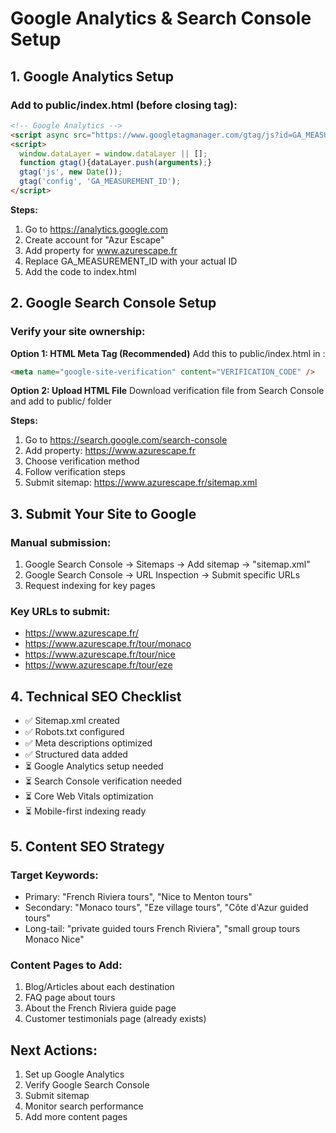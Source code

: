 # Google Analytics & Search Console Setup

## 1. Google Analytics Setup

### Add to public/index.html (before closing </head> tag):

```html
<!-- Google Analytics -->
<script async src="https://www.googletagmanager.com/gtag/js?id=GA_MEASUREMENT_ID"></script>
<script>
  window.dataLayer = window.dataLayer || [];
  function gtag(){dataLayer.push(arguments);}
  gtag('js', new Date());
  gtag('config', 'GA_MEASUREMENT_ID');
</script>
```

**Steps:**
1. Go to https://analytics.google.com
2. Create account for "Azur Escape"
3. Add property for www.azurescape.fr
4. Replace GA_MEASUREMENT_ID with your actual ID
5. Add the code to index.html

## 2. Google Search Console Setup

### Verify your site ownership:

**Option 1: HTML Meta Tag (Recommended)**
Add this to public/index.html in <head>:
```html
<meta name="google-site-verification" content="VERIFICATION_CODE" />
```

**Option 2: Upload HTML File**
Download verification file from Search Console and add to public/ folder

**Steps:**
1. Go to https://search.google.com/search-console
2. Add property: https://www.azurescape.fr
3. Choose verification method
4. Follow verification steps
5. Submit sitemap: https://www.azurescape.fr/sitemap.xml

## 3. Submit Your Site to Google

### Manual submission:
1. Google Search Console → Sitemaps → Add sitemap → "sitemap.xml"
2. Google Search Console → URL Inspection → Submit specific URLs
3. Request indexing for key pages

### Key URLs to submit:
- https://www.azurescape.fr/
- https://www.azurescape.fr/tour/monaco  
- https://www.azurescape.fr/tour/nice
- https://www.azurescape.fr/tour/eze

## 4. Technical SEO Checklist

- ✅ Sitemap.xml created
- ✅ Robots.txt configured
- ✅ Meta descriptions optimized
- ✅ Structured data added
- ⏳ Google Analytics setup needed
- ⏳ Search Console verification needed
- ⏳ Core Web Vitals optimization
- ⏳ Mobile-first indexing ready

## 5. Content SEO Strategy

### Target Keywords:
- Primary: "French Riviera tours", "Nice to Menton tours"
- Secondary: "Monaco tours", "Eze village tours", "Côte d'Azur guided tours"
- Long-tail: "private guided tours French Riviera", "small group tours Monaco Nice"

### Content Pages to Add:
1. Blog/Articles about each destination
2. FAQ page about tours
3. About the French Riviera guide page
4. Customer testimonials page (already exists)

## Next Actions:
1. Set up Google Analytics
2. Verify Google Search Console  
3. Submit sitemap
4. Monitor search performance
5. Add more content pages